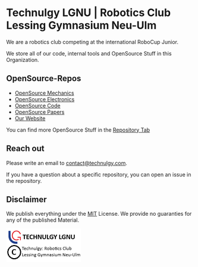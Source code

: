 # Technulgy LGNU | Robotics Club Lessing Gymnasium Neu-Ulm

We are a robotics club competing at the international RoboCup Junior.

We store all of our code, internal tools and OpenSource Stuff in this Organization.

## OpenSource-Repos

 - [OpenSource Mechanics](https://github.com/Technulgy-LGNU/OpenSource-Mechanics)
 - [OpenSource Electronics](https://github.com/Technulgy-LGNU/OpenSource-Electronics)
 - [OpenSource Code](https://github.com/Technulgy-LGNU/OpenSource-Code)
 - [OpenSource Papers](https://github.com/Technulgy-LGNU/OpenSource-Papers)
 - [Our Website](https://github.com/Technulgy-LGNU/technulgy-website)

You can find more OpenSource Stuff in the [Repository Tab](https://github.com/orgs/Technulgy-LGNU/repositories?type=source)

## Reach out
Please write an email to [contact@technulgy.com](mailto:contact@technulgy.com).

If you have a question about a specific repository, you can open an issue in the repository.

## Disclaimer

We publish everything under the [MIT](https://opensource.org/license/mit) License.
We provide no guaranties for any of the published Material. 

![bottom logo](../bottom-logo.png)

